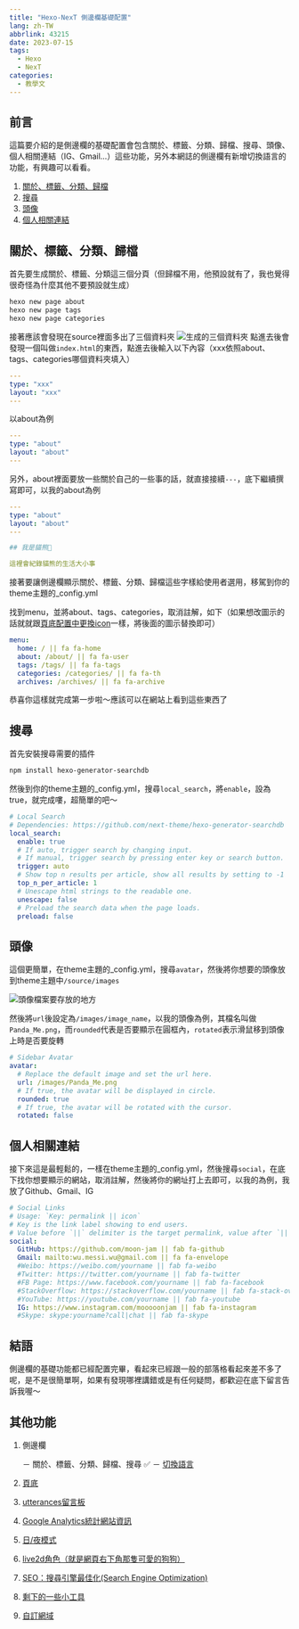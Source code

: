 ```yaml
---
title: "Hexo-NexT 側邊欄基礎配置"
lang: zh-TW
abbrlink: 43215
date: 2023-07-15
tags: 
  - Hexo
  - NexT
categories:
  - 教學文
---
```


## 前言

這篇要介紹的是側邊欄的基礎配置會包含關於、標籤、分類、歸檔、搜尋、頭像、個人相關連結（IG、Gmail...）這些功能，另外本網誌的側邊欄有新增切換語言的功能，有興趣可以看看。

<!--more-->

1. [關於、標籤、分類、歸檔](/NexT-sidebar-basic/#關於、標籤、分類、歸檔)
2. [搜尋](/NexT-sidebar-basic/#搜尋)
3. [頭像](/NexT-sidebar-basic/#頭像)
4. [個人相關連結](/NexT-sidebar-basic/#個人相關連結)

## 關於、標籤、分類、歸檔

首先要生成關於、標籤、分類這三個分頁（但歸檔不用，他預設就有了，我也覺得很奇怪為什麼其他不要預設就生成）

``` bash
hexo new page about
hexo new page tags
hexo new page categories
```

接著應該會發現在source裡面多出了三個資料夾
![生成的三個資料夾](https://i.imgur.com/Y27wMgQ.png)
點進去後會發現一個叫做```index.html```的東西，點進去後輸入以下內容（xxx依照about、tags、categories哪個資料夾填入）

``` yml
---
type: "xxx"
layout: "xxx"
---
```

以about為例

``` yml
---
type: "about"
layout: "about"
---
```

另外，about裡面要放一些關於自己的一些事的話，就直接接續`---`，底下繼續撰寫即可，以我的about為例

``` yml
---
type: "about"
layout: "about"
---

## 我是貓熊🐼

這裡會紀錄貓熊的生活大小事
```

接著要讓側邊欄顯示關於、標籤、分類、歸檔這些字樣給使用者選用，移駕到你的theme主題的_config.yml

找到menu，並將about、tags、categories，取消註解，如下（如果想改圖示的話就就跟[頁底配置中更換icon](/NexT-sidebar-basic/#版權說明、icon、Powered-by…)一樣，將後面的圖示替換即可）

``` yml
menu:
  home: / || fa fa-home
  about: /about/ || fa fa-user
  tags: /tags/ || fa fa-tags
  categories: /categories/ || fa fa-th
  archives: /archives/ || fa fa-archive
```

恭喜你這樣就完成第一步啦～應該可以在網站上看到這些東西了

## 搜尋

首先安裝搜尋需要的插件

``` txt
npm install hexo-generator-searchdb
```

然後到你的theme主題的_config.yml，搜尋```local_search```，將`enable`，設為true，就完成嘍，超簡單的吧～

```yml
# Local Search
# Dependencies: https://github.com/next-theme/hexo-generator-searchdb
local_search:
  enable: true
  # If auto, trigger search by changing input.
  # If manual, trigger search by pressing enter key or search button.
  trigger: auto
  # Show top n results per article, show all results by setting to -1
  top_n_per_article: 1
  # Unescape html strings to the readable one.
  unescape: false
  # Preload the search data when the page loads.
  preload: false
```

## 頭像

這個更簡單，在theme主題的_config.yml，搜尋```avatar```，然後將你想要的頭像放到theme主題中`/source/images`

![頭像檔案要存放的地方](https://i.imgur.com/AudEpQN.png)

然後將`url`後設定為`/images/image_name`，以我的頭像為例，其檔名叫做`Panda_Me.png`，而`rounded`代表是否要顯示在圓框內，`rotated`表示滑鼠移到頭像上時是否要旋轉

```yml
# Sidebar Avatar
avatar:
  # Replace the default image and set the url here.
  url: /images/Panda_Me.png
  # If true, the avatar will be displayed in circle.
  rounded: true
  # If true, the avatar will be rotated with the cursor.
  rotated: false
```

## 個人相關連結

接下來這是最輕鬆的，一樣在theme主題的_config.yml，然後搜尋```social```，在底下找你想要顯示的網站，取消註解，然後將你的網址打上去即可，以我的為例，我放了Github、Gmail、IG

```yml
# Social Links
# Usage: `Key: permalink || icon`
# Key is the link label showing to end users.
# Value before `||` delimiter is the target permalink, value after `||` delimiter is the name of Font Awesome icon.
social:
  GitHub: https://github.com/moon-jam || fab fa-github
  Gmail: mailto:wu.messi.wu@gmail.com || fa fa-envelope
  #Weibo: https://weibo.com/yourname || fab fa-weibo
  #Twitter: https://twitter.com/yourname || fab fa-twitter
  #FB Page: https://www.facebook.com/yourname || fab fa-facebook
  #StackOverflow: https://stackoverflow.com/yourname || fab fa-stack-overflow
  #YouTube: https://youtube.com/yourname || fab fa-youtube
  IG: https://www.instagram.com/mooooonjam || fab fa-instagram
  #Skype: skype:yourname?call|chat || fab fa-skype
```

## 結語

側邊欄的基礎功能都已經配置完畢，看起來已經跟一般的部落格看起來差不多了呢，是不是很簡單啊，如果有發現哪裡講錯或是有任何疑問，都歡迎在底下留言告訴我喔～

## 其他功能

1. 側邊欄

    － 關於、標籤、分類、歸檔、搜尋 ✅
    － [切換語言](/NexT-sidebar-switch-lang)  

2. [頁底](/NexT-footer)
3. [utterances留言板](/NexT-utterances-comment-box)  
4. [Google Analytics統計網站資訊](/NexT-google-analytics)  
5. [日/夜模式](/NexT-dark-light-mode)  
6. [live2d角色（就是網頁右下角那隻可愛的狗狗）](/NexT-live2d)  
7. [SEO：搜尋引擎最佳化(Search Engine Optimization)](/SEO-Search-Engine-Optimization)  
8. [剩下的一些小工具](/NexT-some-cool-tools)  
9. [自訂網域](/Hexo-NexT_custom_domain)
